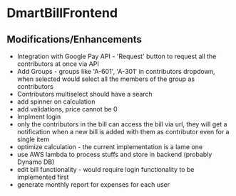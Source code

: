 # DmartBillFrontend


## Modifications/Enhancements
* Integration with Google Pay API - 'Request' button to request all the contributors at once via API
* Add Groups - groups like 'A-601', 'A-301' in contributors dropdown, when selected would select all the members of the group as contributors
* Contributors multiselect should have a search
* add spinner on calculation
* add validations, price cannot be 0
* Implment login
* only the contributors in the bill can access the bill via url, they will get a notification when a new bill is added with them as contributor even for a single item
* optimize calculation - the current implementation is a lame one
* use AWS lambda to process stuffs and store in backend (probably Dynamo DB)
* edit bill functionality - would require login functionality to be implemented first
* generate monthly report for expenses for each user
